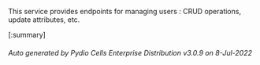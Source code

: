 






This service provides endpoints for managing users : CRUD operations, update attributes, etc.

[:summary]

###### Auto generated by Pydio Cells Enterprise Distribution v3.0.9 on 8-Jul-2022
